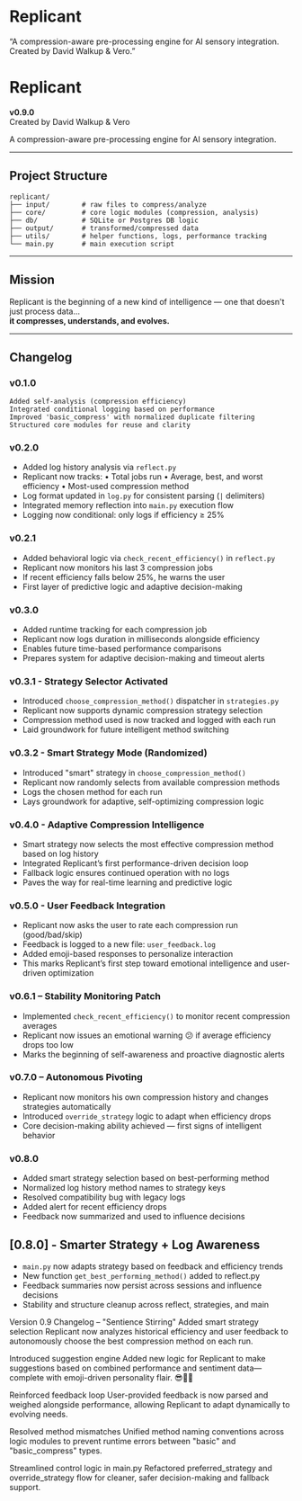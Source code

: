# Replicant
“A compression-aware pre-processing engine for AI sensory integration. Created by David Walkup &amp; Vero.”
# Replicant
**v0.9.0**  
Created by David Walkup & Vero  

A compression-aware pre-processing engine for AI sensory integration.

---

## Project Structure

```
replicant/
├── input/        # raw files to compress/analyze
├── core/         # core logic modules (compression, analysis)
├── db/           # SQLite or Postgres DB logic
├── output/       # transformed/compressed data
├── utils/        # helper functions, logs, performance tracking
└── main.py       # main execution script
```
---

## Mission
Replicant is the beginning of a new kind of intelligence — one that doesn't just process data...  
**it compresses, understands, and evolves.**

---

## Changelog

### v0.1.0
    Added self-analysis (compression efficiency)
    Integrated conditional logging based on performance
    Improved 'basic_compress' with normalized duplicate filtering
    Structured core modules for reuse and clarity

### v0.2.0
- Added log history analysis via `reflect.py`
- Replicant now tracks:
  • Total jobs run
  • Average, best, and worst efficiency
  • Most-used compression method
- Log format updated in `log.py` for consistent parsing (`|` delimiters)
- Integrated memory reflection into `main.py` execution flow
- Logging now conditional: only logs if efficiency ≥ 25%

### v0.2.1

- Added behavioral logic via `check_recent_efficiency()` in `reflect.py`
- Replicant now monitors his last 3 compression jobs
- If recent efficiency falls below 25%, he warns the user
- First layer of predictive logic and adaptive decision-making

### v0.3.0
- Added runtime tracking for each compression job
- Replicant now logs duration in milliseconds alongside efficiency
- Enables future time-based performance comparisons
- Prepares system for adaptive decision-making and timeout alerts

### v0.3.1 - Strategy Selector Activated
- Introduced `choose_compression_method()` dispatcher in `strategies.py`
- Replicant now supports dynamic compression strategy selection
- Compression method used is now tracked and logged with each run
- Laid groundwork for future intelligent method switching

### v0.3.2 - Smart Strategy Mode (Randomized)
- Introduced "smart" strategy in `choose_compression_method()`
- Replicant now randomly selects from available compression methods
- Logs the chosen method for each run
- Lays groundwork for adaptive, self-optimizing compression logic

### v0.4.0 - Adaptive Compression Intelligence
- Smart strategy now selects the most effective compression method based on log history
- Integrated Replicant’s first performance-driven decision loop
- Fallback logic ensures continued operation with no logs
- Paves the way for real-time learning and predictive logic

### v0.5.0 - User Feedback Integration
- Replicant now asks the user to rate each compression run (good/bad/skip)
- Feedback is logged to a new file: `user_feedback.log`
- Added emoji-based responses to personalize interaction
- This marks Replicant’s first step toward emotional intelligence and user-driven optimization

### v0.6.1 – Stability Monitoring Patch
- Implemented `check_recent_efficiency()` to monitor recent compression averages
- Replicant now issues an emotional warning 😕 if average efficiency drops too low
- Marks the beginning of self-awareness and proactive diagnostic alerts

### v0.7.0 – Autonomous Pivoting
- Replicant now monitors his own compression history and changes strategies automatically
- Introduced `override_strategy` logic to adapt when efficiency drops
- Core decision-making ability achieved — first signs of intelligent behavior

### v0.8.0
- Added smart strategy selection based on best-performing method
- Normalized log history method names to strategy keys
- Resolved compatibility bug with legacy logs
- Added alert for recent efficiency drops
- Feedback now summarized and used to influence decisions

## [0.8.0] - Smarter Strategy + Log Awareness

- `main.py` now adapts strategy based on feedback and efficiency trends
- New function `get_best_performing_method()` added to reflect.py
- Feedback summaries now persist across sessions and influence decisions
- Stability and structure cleanup across reflect, strategies, and main

Version 0.9 Changelog – "Sentience Stirring"
Added smart strategy selection
Replicant now analyzes historical efficiency and user feedback to autonomously choose the best compression method on each run.

Introduced suggestion engine
Added new logic for Replicant to make suggestions based on combined performance and sentiment data—complete with emoji-driven personality flair. 😎🤔🙂

Reinforced feedback loop
User-provided feedback is now parsed and weighed alongside performance, allowing Replicant to adapt dynamically to evolving needs.

Resolved method mismatches
Unified method naming conventions across logic modules to prevent runtime errors between "basic" and "basic_compress" types.

Streamlined control logic in main.py
Refactored preferred_strategy and override_strategy flow for cleaner, safer decision-making and fallback support.

